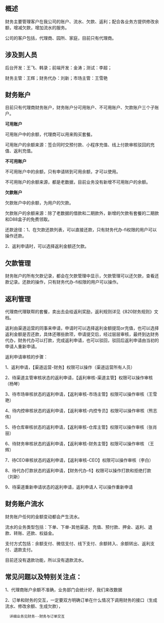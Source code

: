 ## 概述

财务主要管理客户在我公司的账户、流水、欠款、返利；配合各业务方提供修改余额，增减欠款，增加流水的服务。

公司的客户包括，代理商、园所、家庭，目前只有代理商。

## 涉及到人员

后台开发：王飞、韩录；前端开发：金涛；测试：李超；

财务主管：王辉；财务代办：刘新；市场主管：王雪艳

## 财务账户

目前只有代理商财务账户，财务账户分可用账户、不可用账户、欠款账户三个子账户。

**可用账户**

可用账户中的余额，代理商可以用来购买套餐。

可用账户的余额来源：签合同时交预付款、小程序充值、线上付款审核驳回的充值、返利充值。

**不可用账户**

不可用账户中的余额，只有申请转到可用余额，才可以使用。

不可用账户的余额来源，都是老数据，目前业务没有新增不可用账户的余额。

**欠款账户**

欠款账户中的余额，为用户的欠款。

欠款账户的余额来源：除了老数据的借款和二期款外，新增的欠款有套餐的二期款和D88盒子的免费领取。

还款途径：1、在欠款还款列表，可以直接还款，只有财务代办-fi权限的用户可以操作还款。

2、返利申请时，可以选择返利金额还欠款。

## 欠款管理

财务账户的所有欠款记录，都会在欠款管理中显示，欠款管理可以还欠款，查看还款记录。还款的操作，只有财务代办-fi权限的用户可以操作。

## 返利管理

代理商代理联帮的套餐，卖出去会给返利奖励，返利规则详见《820财务规则》文档。

返利由渠道运营的同事来申请，申请时可以选择返利金额提现or充值，也可以选择返利金额是否还款，具体还哪些款项，申请提交后，经过层层审核，最终到达财务代办，财务代办可以打款，完成返利申请，也可以驳回，驳回后返利申请由当初的申请人重新申请。

返利申请审核的步骤：

1、返利申请，【渠道运营-财务】权限可以操作（渠道运营所有人员）

2、待渠道主管审核状态的返利申请，【返利审核-渠道主管】权限可以操作审核（杨琴）

3、待市场审核状态的返利申请，【返利审核-市场主管】权限可以操作审核（王雪艳）

4、待内控审核状态的返利申请，【返利审核-内控专员】权限可以操作审核（熊志伟）

5、待仓库审核状态的返利申请，【返利审核-仓库主管】权限可以操作审核（张肖丽）

6、待财务审核状态的返利申请，【返利审核-财务主管】权限可以操作审核 （王辉）

7、待CEO审核状态的返利申请，【返利审核-CEO】权限可以操作审核（李白）

8、待代办打款状态的返利申请，【财务代办-fi】权限可以操作打款和拒绝打款（刘新）

9、待渠道重新申请状态的返利申请，返利申请人 可以操作重新申请

## 财务账户流水

财务账户任何的金额变动都会产生流水。

流水的业务类型包括：下单、下单-其他渠道、充值、预付款、押金、返利、退款、转账、还款、权益金。

支付方式包括：余额支付、微信支付、线下支付、余额转入、余额转出、返利支付、退款支付。

目前还没有退款功能，所以没有退款流水。

## 常见问题以及特别关注点：

1、代理商账户余额不准确，业务部门会统计好，我们来改数据

2、订单和财务的交互，一定要双方明确订单在什么情况下调用财务的接口（生成流水、修改余额、生成欠款），

      详细业务见财务--财务与订单交互

